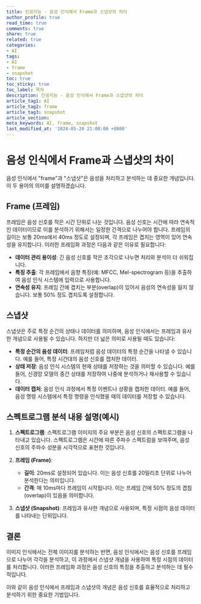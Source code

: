 ```yaml
---
title: 인공지능 - 음성 인식에서 Frame과 스냅샷의 차이
author_profile: true
read_time: true
comments: true
share: true
related: true
categories:
- AI
tags:
- AI
- frame
- snapshot
toc: true
toc_sticky: true
toc_label: 목차
description: 인공지능 - 음성 인식에서 Frame과 스냅샷의 차이
article_tag1: AI
article_tag2: frame
article_tag3: snapshot
article_section: 
meta_keywords: AI, frame, snapshot
last_modified_at: '2024-05-20 21:00:00 +0800'
---
```


# 음성 인식에서 Frame과 스냅샷의 차이

음성 인식에서 "frame"과 "스냅샷"은 음성을 처리하고 분석하는 데 중요한 개념입니다. 이 두 용어의 의미를 설명하겠습니다.

## Frame (프레임)
프레임은 음성 신호를 작은 시간 단위로 나눈 것입니다. 음성 신호는 시간에 따라 연속적인 데이터이므로 이를 분석하기 위해서는 일정한 간격으로 나누어야 합니다. 프레임의 길이는 보통 20ms에서 40ms 정도로 설정되며, 각 프레임은 겹치는 영역이 있어 연속성을 유지합니다. 이러한 프레임화 과정은 다음과 같은 이유로 필요합니다:

- **데이터 관리 용이성**: 긴 음성 신호를 작은 조각으로 나누면 처리와 분석이 더 쉬워집니다.
- **특징 추출**: 각 프레임에서 음향 특징(예: MFCC, Mel-spectrogram 등)을 추출하여 음성 인식 시스템에 입력으로 사용합니다.
- **연속성 유지**: 프레임 간에 겹치는 부분(overlap)이 있어서 음성의 연속성을 잃지 않습니다. 보통 50% 정도 겹치도록 설정합니다.

## 스냅샷
스냅샷은 주로 특정 순간의 상태나 데이터를 의미하며, 음성 인식에서는 프레임과 유사한 개념으로 사용될 수 있습니다. 하지만 더 넓은 의미로 사용될 때도 있습니다:

- **특정 순간의 음성 데이터**: 프레임처럼 음성 데이터의 특정 순간을 나타낼 수 있습니다. 예를 들어, 특정 시간대의 음성 신호를 캡처한 데이터.
- **상태 저장**: 음성 인식 시스템의 현재 상태를 저장하는 것을 의미할 수 있습니다. 예를 들어, 신경망 모델의 중간 상태를 저장하여 나중에 분석하거나 재사용할 수 있습니다.
- **데이터 캡처**: 음성 인식 과정에서 특정 이벤트나 상황을 캡처한 데이터. 예를 들어, 음성 명령 시스템에서 특정 명령을 인식했을 때의 데이터를 저장할 수 있습니다.

## 스펙트로그램 분석 내용 설명(예시)

1. **스펙트로그램**: 스펙트로그램 이미지의 주요 부분은 음성 신호의 스펙트로그램을 나타내고 있습니다. 스펙트로그램은 시간에 따른 주파수 스펙트럼을 보여주며, 음성 신호의 주파수 성분을 시각적으로 표현한 것입니다.
   
2. **프레임 (Frame)**:
    - **길이**: 20ms로 설정되어 있습니다. 이는 음성 신호를 20밀리초 단위로 나누어 분석한다는 의미입니다.
    - **간격**: 매 10ms마다 프레임이 시작됩니다. 이는 프레임 간에 50% 정도의 겹침(overlap)이 있음을 의미합니다.

3. **스냅샷 (Snapshot)**: 프레임과 유사한 개념으로 사용되며, 특정 시점의 음성 데이터를 나타내는 단위입니다.

## 결론
이미지 인식에서는 전체 이미지를 분석하는 반면, 음성 인식에서는 음성 신호를 프레임으로 나누어 각각을 분석하고, 이 과정에서 스냅샷 개념을 사용하여 특정 시점의 데이터를 처리합니다. 이러한 프레임화 과정은 음성 신호의 특징을 추출하고 분석하는 데 필수적입니다.

이와 같이 음성 인식에서 프레임과 스냅샷의 개념은 음성 신호를 효율적으로 처리하고 분석하기 위한 중요한 기법입니다.
